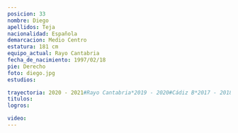```yaml
---
posicion: 33
nombre: Diego
apellidos: Teja
nacionalidad: Española
demarcacion: Medio Centro
estatura: 181 cm
equipo_actual: Rayo Cantabria
fecha_de_nacimiento: 1997/02/18
pie: Derecho
foto: diego.jpg
estudios:

trayectoria: 2020 - 2021#Rayo Cantabria*2019 - 2020#Cádiz B*2017 - 2018#Carabanchel*2017 - 2018#CP Parla*2016 - 2017#Carabanchel*2015 - 2016#Eigene U19
titulos:
logros:

video:
---
```

